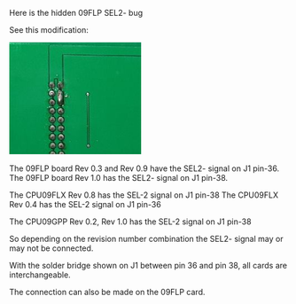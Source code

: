 Here is the hidden 09FLP SEL2- bug

See this modification:

![09FLP](./FLXMIN_SEL2-.jpg)

The 09FLP board Rev 0.3 and Rev 0.9 have the SEL2- signal on J1 pin-36.
The 09FLP board Rev 1.0 has the SEL2- signal on J1 pin-38.

The CPU09FLX Rev 0.8 has the SEL-2 signal on J1 pin-38
The CPU09FLX Rev 0.4 has the SEL-2 signal on J1 pin-36

The CPU09GPP Rev 0.2, Rev 1.0 has the SEL-2 signal on J1 pin-38


So depending on the revision number combination 
the SEL2- signal may or may not be connected.

With the solder bridge shown on J1 between pin 36 and pin 38, 
all cards are interchangeable.

The connection can also be made on the 09FLP card.





